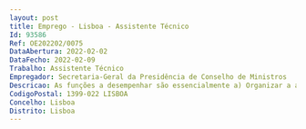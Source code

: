 ```yaml
--- 
layout: post
title: Emprego - Lisboa - Assistente Técnico
Id: 93586
Ref: OE202202/0075
DataAbertura: 2022-02-02
DataFecho: 2022-02-09
Trabalho: Assistente Técnico
Empregador: Secretaria-Geral da Presidência de Conselho de Ministros
Descricao: As funções a desempenhar são essencialmente a) Organizar a agenda da Direção b) Atender, encaminhamento e resolução de solicitações internas e externas c) Receber e reencaminhar e mails do secretariado d) Elaborar e pagar fundo de maneio da Direção e) Elaborar ofícios para a direção f) Elaborar mapas de contactos g) Digitalizar e imprimir documentos da Direção h) Fazer a encomenda para reposição de stocks de economato e consumíveis i) Apoiar agendamento de reuniões (marcação  servir cafés e águas) j) Receber, abrir, selecionar e elaborar despacho de encaminhamento de correspondência k) Gestão de necessidade de viaturas para apoio à Direção.
CodigoPostal: 1399-022 LISBOA
Concelho: Lisboa
Distrito: Lisboa
--- 
```

